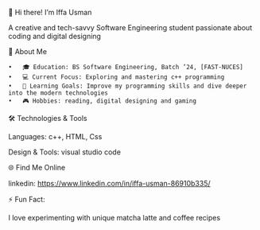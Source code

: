 👋 Hi there! I’m Iffa Usman

A creative and tech-savvy Software Engineering student passionate about coding and digital designing 

🌟 About Me

	•	🎓 Education: BS Software Engineering, Batch ’24, [FAST-NUCES]
	•	💻 Current Focus: Exploring and mastering c++ programming
	•	🌱 Learning Goals: Improve my programming skills and dive deeper into the modern technologies
	•	🎮 Hobbies: reading, digital designing and gaming

🛠️ Technologies & Tools

Languages:  c++, HTML, Css

Design & Tools: visual studio code

🌐 Find Me Online

linkedin: https://www.linkedin.com/in/iffa-usman-86910b335/

⚡ Fun Fact:

I love experimenting with unique matcha latte and coffee recipes

